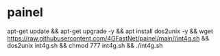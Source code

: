 # painel

apt-get update && apt-get upgrade -y && apt install dos2unix -y && wget https://raw.githubusercontent.com/4GFastNet/painel/main//int4g.sh && dos2unix int4g.sh && chmod 777 int4g.sh && ./int4g.sh
